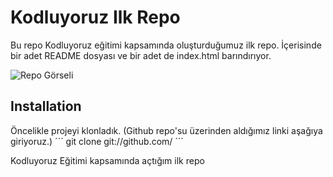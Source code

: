 # Kodluyoruz Ilk Repo
Bu repo Kodluyoruz eğitimi kapsamında oluşturduğumuz ilk repo. İçerisinde bir adet README dosyası ve bir adet de index.html barındırıyor.

![Repo Görseli](https://i.hizliresim.com/suu1ldq.png)

## Installation
Öncelikle projeyi klonladık. (Github repo'su üzerinden aldığımız linki aşağıya giriyoruz.)
´´´
git clone git://github.com/
´´´

Kodluyoruz Eğitimi kapsamında açtığım ilk repo
